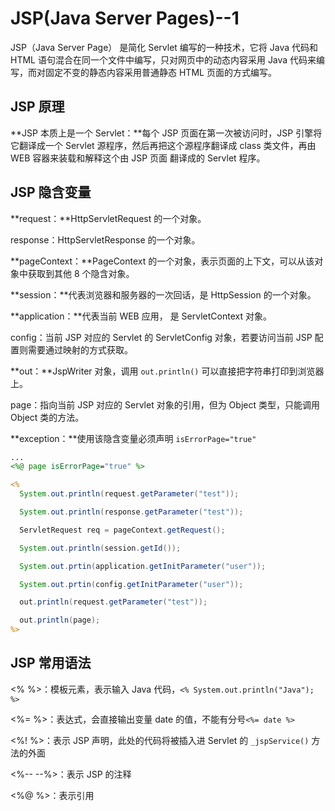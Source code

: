 # JSP(Java Server Pages)--1

JSP（Java Server Page） 是简化 Servlet 编写的一种技术，它将 Java 代码和 HTML 语句混合在同一个文件中编写，只对网页中的动态内容采用 Java 代码来编写，而对固定不变的静态内容采用普通静态 HTML 页面的方式编写。

## JSP 原理

**JSP 本质上是一个 Servlet：**每个 JSP 页面在第一次被访问时，JSP 引擎将它翻译成一个 Servlet 源程序，然后再把这个源程序翻译成 class 类文件，再由 WEB 容器来装载和解释这个由 JSP 页面 翻译成的 Servlet 程序。

## JSP 隐含变量

**request：**HttpServletRequest 的一个对象。

response：HttpServletResponse 的一个对象。

**pageContext：**PageContext 的一个对象，表示页面的上下文，可以从该对象中获取到其他 8 个隐含对象。

**session：**代表浏览器和服务器的一次回话，是 HttpSession 的一个对象。

**application：**代表当前 WEB 应用， 是 ServletContext 对象。

config：当前 JSP 对应的 Servlet 的 ServletConfig 对象，若要访问当前 JSP 配置则需要通过映射的方式获取。

**out：**JspWriter 对象，调用 `out.println()` 可以直接把字符串打印到浏览器上。

page：指向当前 JSP 对应的 Servlet 对象的引用，但为 Object 类型，只能调用 Object 类的方法。

**exception：**使用该隐含变量必须声明 `isErrorPage="true"` 

```jsp
...
<%@ page isErrorPage="true" %>

<% 
  System.out.println(request.getParameter("test"));

  System.out.println(response.getParameter("test"));

  ServletRequest req = pageContext.getRequest();

  System.out.println(session.getId());

  System.out.prtin(application.getInitParameter("user"));

  System.out.prtin(config.getInitParameter("user"));  

  out.println(request.getParameter("test"));

  out.println(page);
%>
```
## JSP 常用语法

<% %>：模板元素，表示输入 Java 代码，`<% System.out.println("Java"); %>`

<%= %>：表达式，会直接输出变量 date 的值，不能有分号`<%= date %>`

<%! %>：表示 JSP 声明，此处的代码将被插入进 Servlet 的 `_jspService()` 方法的外面

<%-- --%>：表示 JSP 的注释

<%@ %>：表示引用